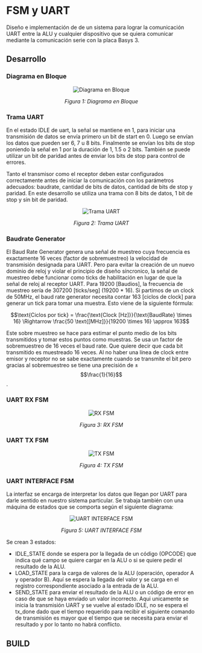 # FSM y UART
Diseño e implementación de de un sistema para lograr la comunicación UART entre la ALU y cualquier dispositivo que se quiera comunicar mediante la comunicación serie con la placa Basys 3.

## Desarrollo

### Diagrama en Bloque

<div align="center">
    <img src="https://github.com/user-attachments/assets/4691b615-b10c-4cf9-9f22-297f72ebfdf3" alt="Diagrama en Bloque">
    <p><em>Figura 1: Diagrama en Bloque</em></p>
</div>

### Trama UART

En el estado IDLE de uart, la señal se mantiene en 1, para iniciar una transmisión de datos se envía primero un bit de start en 0. Luego se envían los datos que pueden ser 6, 7 u 8
bits. Finalmente se envían los bits de stop poniendo la señal en 1 por la duración de 1, 1.5 o 2 bits. También se puede utilizar un bit de paridad antes de enviar los bits de stop para
control de errores. 

Tanto el transmisor como el receptor deben estar configurados correctamente antes de
iniciar la comunicación con los parámetros adecuados: baudrate, cantidad de bits de datos,
cantidad de bits de stop y paridad. En este desarrollo se utiliza una trama con 8 bits de
datos, 1 bit de stop y sin bit de paridad.

<div align="center">
    <img src="https://github.com/user-attachments/assets/470c5a82-f112-4114-8bbd-441f5e847ea5" alt="Trama UART">
    <p><em>Figura 2: Trama UART</em></p>
</div>

### Baudrate Generator

El Baud Rate Generator genera una señal de muestreo cuya frecuencia es exactamente 16
veces (factor de sobremuestreo) la velocidad de transmisión designada para UART. Pero
para evitar la creación de un nuevo dominio de reloj y violar el principio de diseño
síncronico, la señal de muestreo debe funcionar como ticks de habilitación en lugar de que
la señal de reloj al receptor UART.
Para 19200 [Baudios], la frecuencia de muestreo sería de 307200 [ticks/seg] (19200 * 16).
Si partimos de un clock de 50MHz, el baud rate generator necesita contar
163 [ciclos de clock] para generar un tick para tomar una muestra. Esto viene de la
siguiente fórmula:

$$\text{Ciclos por tick} = \frac{\text{Clock [Hz]}}{\text{BaudRate} \times 16} \Rightarrow \frac{50 \text{[MHz]}}{19200 \times 16} \approx 163$$

Este sobre muestreo se hace para estimar el punto medio de los bits transmitidos y tomar
estos puntos como muestras. Se usa un factor de sobremuestreo de 16 veces el baud rate.
Que quiere decir que cada bit transmitido es muestreado 16 veces. Al no haber una línea de
clock entre emisor y receptor no se sabe exactamente cuando se transmite el bit pero
gracias al sobremuestreo se tiene una precisión de ± $$\frac{1}{16}$$ .

### UART RX FSM
<div align="center">
    <img src="https://github.com/user-attachments/assets/3cb4a6bc-758f-4ed0-81c5-62689bfc0e54" alt="RX FSM">
    <p><em>Figura 3: RX FSM</em></p>
</div>

### UART TX FSM
<div align="center">
    <img src="https://github.com/user-attachments/assets/f53daec6-9134-4d09-a6b1-d9a7fea201a2" alt="TX FSM">
    <p><em>Figura 4: TX FSM</em></p>
</div>

### UART INTERFACE FSM

La interfaz se encarga de interpretar los datos que llegan por UART para darle sentido en
nuestro sistema particular. Se trabaja también con una máquina de estados que se
comporta según el siguiente diagrama:

<div align="center">
    <img src="https://github.com/user-attachments/assets/2f931908-dfa1-49e4-84d6-67a95c66ecb8" alt="UART INTERFACE FSM">
    <p><em>Figura 5: UART INTERFACE FSM</em></p>
</div>

Se crean 3 estados:
- IDLE_STATE donde se espera por la llegada de un código (OPCODE) que indica
qué campo se quiere cargar en la ALU o si se quiere pedir el resultado de la ALU.
- LOAD_STATE para la carga de valores de la ALU (operación, operador A y operador
B). Aquí se espera la llegada del valor y se carga en el registro correspondiente
asociado a la entrada de la ALU.
- SEND_STATE para enviar el resultado de la ALU o un código de error en caso de
que se haya enviado un valor incorrecto. Aqui unicamente se inicia la transmisión
UART y se vuelve al estado IDLE, no se espera el tx_done dado que el tiempo
requerido para recibir el siguiente comando de transmisión es mayor que el tiempo
que se necesita para enviar el resultado y por lo tanto no habrá conflicto.


## BUILD



